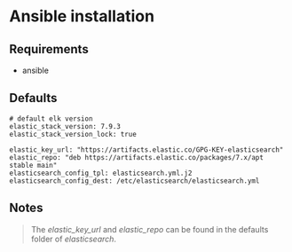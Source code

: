 # Ansible installation

## Requirements
- ansible
## Defaults

```
# default elk version
elastic_stack_version: 7.9.3
elastic_stack_version_lock: true

elastic_key_url: "https://artifacts.elastic.co/GPG-KEY-elasticsearch"
elastic_repo: "deb https://artifacts.elastic.co/packages/7.x/apt stable main"
elasticsearch_config_tpl: elasticsearch.yml.j2
elasticsearch_config_dest: /etc/elasticsearch/elasticsearch.yml
```

## Notes
 
> The _elastic_key_url_ and _elastic_repo_ can be found in the defaults folder of _elasticsearch_. 



